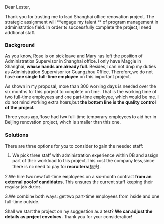 Dear Lester,

Thank you for trusting me to lead Shanghai office renovation project. The strategic assignment will **engage my talent ** of program management in administration field. In order to successfully complete the project,I need addtional staff.

### Background
As you know, Rose is on sick leave and Mary has left the position of Administration Supervisor in Shanghai office. I only have Maggie in Shanghai, **whose hands are already full**. Besides,I can not drop my duties as Administration Supervisor for Guangzhou Office. Therefore,we do not have **one single full-time employee** on this important project.

As shown in my proposal, more than 300 working days is needed over the six months for this porject to complete on time. That is the working time of two full-time employees and one part-time employee, which would be me. I do not mind working extra hours,but **the bottom line is the quality control of the project.**

Three years ago,Rose had two full-time temporary employees to aid her in Beijing renovation project, which is smaller than this one.

### Solutions

There are three options for you to consider to gain the needed staff:

1. We pick three staff with administration experience within DB and assign part of their workload to this project.This cost the company less,since there is no need to pay for **recruiters**(猎头).

2.We hire two new full-time employees on a six-month contract **from an external pool of candidates.** This ensures the current staff keeping their regular job duties.

3.We combine both ways: get two part-time employees from inside and one full-time outside.

Shall we start the project on my suggestion as a test? **We can adjust the details as project envolves.** Thank you for your consideration!
